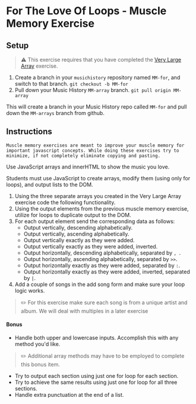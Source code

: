 # For The Love Of Loops - Muscle Memory Exercise

## Setup

> :warning: This exercise requires that you have completed the [Very Large Array](SP_MM_ARRAYS.md) exercise.

1. Create a branch in your `musichistory` repository named `MM-for`, and switch to that branch. `git checkout -b MM-for`
1. Pull down your Music History `MM-array` branch. `git pull origin MM-array`

This will create a branch in your Music History repo called `MM-for` and pull down the `MM-arrays` branch from github.

## Instructions

`Muscle memory exercises are meant to improve your muscle memory for important javascript concepts. While doing these exercises try to minimize, if not completely eliminate copying and pasting.`

Use JavaScript arrays and innerHTML to show the music you love.

Students must use JavaScript to create arrays, modify them (using only for loops), and output lists to the DOM.

1. Using the three separate arrays you created in the Very Large Array exercise code the following functionality.
1. Using the output elements from the previous muscle memory exercise, utilize for loops to duplicate output to the DOM.
1. For each output element send the corresponding data as follows:
    *   Output vertically, descending alphabetically.
    *   Output vertically, ascending alphabetically.
    *   Output vertically exactly as they were added.
    *   Output vertically exactly as they were added, inverted.
    *   Output horizontally, descending alphabetically, separated by `, `.
    *   Output horizontally, ascending alphabetically, separated by ` >> `.
    *   Output horizontally exactly as they were added, separated by ` : `.
    *   Output horizontally exactly as they were added, inverted, separated by ` | `.
1. Add a couple of songs in the add song form and make sure your loop logic works.
> :pencil2: For this exercise make sure each song is from a unique artist and album. We will deal with multiples in a later exercise

#### Bonus
*   Handle both upper and lowercase inputs. Accomplish this with any method you'd like. 

> :pencil2: Additional array methods may have to be employed to complete this bonus item.

*   Try to output each section using just one for loop for each section.
*   Try to achieve the same results using just one for loop for all three sections.
*   Handle extra punctuation at the end of a list.
